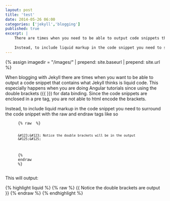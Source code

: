 ```yaml
---
layout: post
title: 'test'
date: 2014-05-26 06:00
categories: ['jekyll','blogging']
published: true
excerpt: |
    There are times when you need to be able to output code snippets that contain what jekyll thinks is liquid code or the jekyll templating language.  This especially happens when you are doing Angular tutorial since &#123;&#123; &#125;&#125; is how you output properties to the UI.
    
    Instead, to include liquid markup in the code snippet you need to surround the code snippet with the raw and endraw tags like so
---
```



{% assign imagedir = "/images/" | prepend: site.baseurl | prepend: site.url %}

When blogging with Jekyll there are times when you want to be able to output a code snippet that contains what Jekyll thinks is liquid code.  This especially happens when you are doing Angular tutorials since using the double brackets (&#123;&#123;  &#125;&#125;) for data binding.  Since the code snippets are enclosed in a pre tag, you are not able to html encode the brackets.

Instead, to include liquid markup in the code snippet you need to surround the code snippet with the raw and endraw tags like so

<figure class="highlight"><pre><code class="language-liquid" data-lang="liquid"><span class="p">&#123;%</span><span class="w"> </span><span class="nt">raw</span><span class="w"> </span><span class="w"> </span><span class="p">%&#125;</span>

    &#123;&#123; Notice the double brackets will be in the output &#125;&#125;

<span class="p">&#123;%</span><span class="w"> </span><span class="nt">endraw</span><span class="w"> </span><span class="p">%&#125;</span></code></pre></figure>

This will output:

{% highlight liquid %}
{% raw %}
{{ Notice the double brackets are output }}
{% endraw %}
{% endhighlight %}

